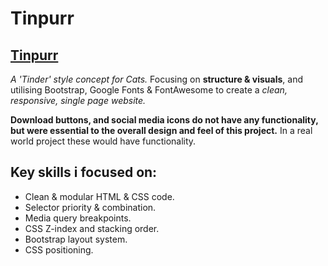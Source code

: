 # Tinpurr

[Tinpurr](https://redxn-95.github.io/Tinpurr/)
----------------------------------------------

*A 'Tinder' style concept for Cats.* Focusing on **structure & visuals**, and utilising Bootstrap, Google Fonts & FontAwesome
to create a *clean, responsive, single page website.*

**Download buttons, and social media icons do not have any functionality, but were essential to the overall design and feel of
this project.** In a real world project these would have functionality.

## Key skills i focused on:
- Clean & modular HTML & CSS code.
- Selector priority & combination.
- Media query breakpoints.
- CSS Z-index and stacking order.
- Bootstrap layout system.
- CSS positioning.
